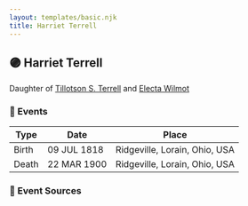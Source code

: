 ```yaml
---
layout: templates/basic.njk
title: Harriet Terrell
---
```

## 🟣 Harriet Terrell

Daughter of [Tillotson S. Terrell](/people/2/25548435) and [Electa Wilmot](/people/7/77370498)

### 📆 Events

Type | Date | Place
------ | ------ | ------
Birth | 09 JUL 1818 | Ridgeville, Lorain, Ohio, USA
Death | 22 MAR 1900 | Ridgeville, Lorain, Ohio, USA

### 📰 Event Sources
